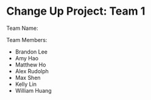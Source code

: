 # Change Up Project: Team 1

Team Name: <br/>

Team Members: <br/>
- Brandon Lee 
- Amy Hao
- Matthew Ho
- Alex Rudolph
- Max Shen
- Kelly Lin
- William Huang


